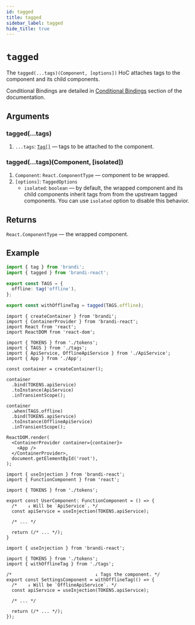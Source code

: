 ```yaml
---
id: tagged
title: tagged
sidebar_label: tagged
hide_title: true
---
```


# `tagged`

The `tagged(...tags)(Component, [options])` HoC attaches tags to the component and its child components.

Conditional Bindings are detailed
in [Conditional Bindings](../reference/conditional-bindings.md) section of the documentation.

## Arguments

### tagged(...tags)

1. `...tags`: [`Tag[]`](../reference/pointers-and-registrators.md#tagdescription) — tags to be attached to the component.

### tagged(...tags)(Component, [isolated])

1. `Component`: `React.ComponentType` — component to be wrapped.
2. `[options]`: `TaggedOptions`
   - `isolated`: `boolean` — by default, the wrapped component and its child components inherit tags
     from from the upstream tagged components. You can use `isolated` option to disable this behavior.

## Returns

`React.ComponentType` — the wrapped component.

## Example

```typescript title="tags.ts"
import { tag } from 'brandi';
import { tagged } from 'brandi-react';

export const TAGS = {
  offline: tag('offline'),
};

export const withOfflineTag = tagged(TAGS.offline);
```

<!-- prettier-ignore-start -->
```tsx title="index.tsx"
import { createContainer } from 'brandi';
import { ContainerProvider } from 'brandi-react';
import React from 'react';
import ReactDOM from 'react-dom';

import { TOKENS } from './tokens';
import { TAGS } from './tags';
import { ApiService, OfflineApiService } from './ApiService';
import { App } from './App';

const container = createContainer();

container
  .bind(TOKENS.apiService)
  .toInstance(ApiService)
  .inTransientScope();

container
  .when(TAGS.offline)
  .bind(TOKENS.apiService)
  .toInstance(OfflineApiService)
  .inTransientScope();

ReactDOM.render(
  <ContainerProvider container={container}>
    <App />
  </ContainerProvider>,
  document.getElementById('root'),
);
```
<!-- prettier-ignore-end -->

```tsx title="UserComponent.tsx"
import { useInjection } from 'brandi-react';
import { FunctionComponent } from 'react';

import { TOKENS } from './tokens';

export const UserComponent: FunctionComponent = () => {
  /*    ↓ Will be `ApiService`. */
  const apiService = useInjection(TOKENS.apiService);

  /* ... */

  return (/* ... */);
}
```

```tsx title="SettingsComponent.tsx"
import { useInjection } from 'brandi-react';

import { TOKENS } from './tokens';
import { withOfflineTag } from './tags';

/*                               ↓ Tags the component. */
export const SettingsComponent = withOfflineTag(() => {
  /*    ↓ Will be `OfflineApiService`. */
  const apiService = useInjection(TOKENS.apiService);

  /* ... */

  return (/* ... */);
});
```

